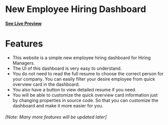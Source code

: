 # New Employee Hiring Dashboard

####  [See Live Preview](https://hiring-dashboard.netlify.app/ "See Live Preview")
# Features
-  This website is a simple new employee hiring dashboard for Hiring Managers.
- The UI of this dashboard is very easy to understand.
- You do not need to read the full resume to choose the correct person for your company. You can easily filter your desire employee from quick overview card in the dashboard.
- You also have a button to view detailed resume if you need.
- You will be able to customize the quick overview card information just by changing properties in source code. So that you can customize the dashboard and make it more easier for you.

###### [Note: Many more features will be updated later]
